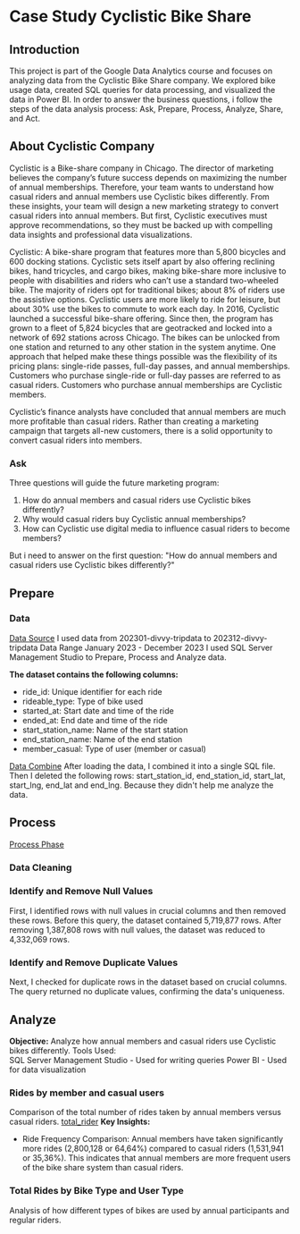 # Case Study Cyclistic Bike Share


## Introduction
This project is part of the Google Data Analytics course and focuses on analyzing data from the Cyclistic Bike Share company. We explored bike usage data, created SQL queries for data processing, and visualized the data in Power BI. In order to answer the business questions, i follow the steps of the data analysis process: Ask, Prepare, Process, Analyze, Share, and Act.

## About Cyclistic Company
Cyclistic is a Bike-share company in Chicago. The director of marketing believes the company’s future success depends on maximizing the number of annual memberships. Therefore, your team wants to understand how casual riders and annual members use Cyclistic bikes differently. From these insights, your team will design a new marketing strategy to convert casual riders into annual members. But first, Cyclistic executives must approve recommendations, so they must be backed up with compelling data insights and professional data visualizations.

Cyclistic: A bike-share program that features more than 5,800 bicycles and 600 docking stations. Cyclistic sets itself apart by also offering reclining bikes, hand tricycles, and cargo bikes, making bike-share more inclusive to people with disabilities and riders who can’t use a standard two-wheeled bike. The majority of riders opt for traditional bikes; about 8% of riders use the assistive options. Cyclistic users are more likely to ride for leisure, but about 30% use the bikes to commute to work each day.
In 2016, Cyclistic launched a successful bike-share offering. Since then, the program has grown to a fleet of 5,824 bicycles that are geotracked and locked into a network of 692 stations across Chicago. The bikes can be unlocked from one station and returned to any other station in the system anytime.
One approach that helped make these things possible was the flexibility of its pricing plans: single-ride passes, full-day passes, and annual memberships.
Customers who purchase single-ride or full-day passes are referred to as casual riders.
Customers who purchase annual memberships are Cyclistic members.

Cyclistic’s finance analysts have concluded that annual members are much more profitable than casual riders. Rather than creating a marketing campaign that targets all-new customers, there is a solid opportunity to convert casual riders into members.

### Ask
Three questions will guide the future marketing program:
1. How do annual members and casual riders use Cyclistic bikes differently?
2. Why would casual riders buy Cyclistic annual memberships?
3. How can Cyclistic use digital media to influence casual riders to become members?

But i need to answer on the first question:
"How do annual members and casual riders use Cyclistic bikes differently?"

## Prepare
### Data
[Data Source](https://divvy-tripdata.s3.amazonaws.com/index.html) I used data from 202301-divvy-tripdata to 202312-divvy-tripdata
Data Range January 2023 - December 2023
I used SQL Server Management Studio to Prepare, Process and Analyze data.

**The dataset contains the following columns:** <br>
- ride_id: Unique identifier for each ride
- rideable_type: Type of bike used
- started_at: Start date and time of the ride
- ended_at: End date and time of the ride
- start_station_name: Name of the start station
- end_station_name: Name of the end station
- member_casual: Type of user (member or casual)


[Data Combine](https://github.com/makc438/pet_project/blob/main/Combine_Data)
After loading the data, I combined it into a single SQL file.
Then I deleted the following rows:
start_station_id, end_station_id, start_lat, start_lng, end_lat and end_lng.
Because they didn't help me analyze the data.

## Process
[Process Phase](https://github.com/makc438/pet_project/blob/main/Process%20Phase)
### Data Cleaning
### Identify and Remove Null Values
First, I identified rows with null values in crucial columns and then removed these rows.
Before this query, the dataset contained 5,719,877 rows. After removing 1,387,808 rows with null values, the dataset was reduced to 4,332,069 rows.

### Identify and Remove Duplicate Values
Next, I checked for duplicate rows in the dataset based on crucial columns. The query returned no duplicate values, confirming the data's uniqueness.

## Analyze
**Objective:** Analyze how annual members and casual riders use Cyclistic bikes differently.
Tools Used: <br>
SQL Server Management Studio - Used for writing queries
Power BI - Used for data visualization

### Rides by member and casual users
Comparison of the total number of rides taken by annual members versus casual riders.
[total_rider](![image](https://github.com/user-attachments/assets/6d7fa917-2260-42bc-8d63-44c86b4f47c4))
**Key Insights:** <br>
- Ride Frequency Comparison: Annual members have taken significantly more rides (2,800,128 or 64,64%) compared to casual riders (1,531,941 or 35,36%). This indicates that annual members are more frequent users of the bike share system than casual riders.

### Total Rides by Bike Type and User Type
Analysis of how different types of bikes are used by annual participants and regular riders.
